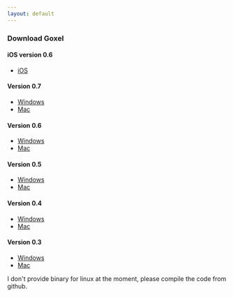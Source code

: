 ```yaml
---
layout: default
---
```


### Download Goxel

#### iOS version 0.6

- [iOS](https://itunes.apple.com/us/app/goxel-3d-voxel-editor/id1259097826)


#### Version 0.7

- [Windows](https://github.com/guillaumechereau/goxel/releases/download/v0.7.0/goxel-0.7.0-windows.zip)
- [Mac](https://github.com/guillaumechereau/goxel/releases/download/v0.7.0/goxel-0.7.0-mac.zip)

#### Version 0.6

- [Windows](https://github.com/guillaumechereau/goxel/releases/download/v0.6.0/goxel-0.6.0-windows.zip)
- [Mac](https://github.com/guillaumechereau/goxel/releases/download/v0.6.0/goxel-0.6.0-mac.zip)

#### Version 0.5

- [Windows](https://github.com/guillaumechereau/goxel/releases/download/v0.5.0/goxel-0.5.0-windows.zip)
- [Mac](https://github.com/guillaumechereau/goxel/releases/download/v0.5.0/goxel-0.5.0-mac.zip)

#### Version 0.4

- [Windows](https://github.com/guillaumechereau/goxel/releases/download/v0.4.0/goxel-0.4.0-windows.zip)
- [Mac](https://github.com/guillaumechereau/goxel/releases/download/v0.4.0/goxel-0.4.0-mac.zip)


#### Version 0.3

- [Windows](https://github.com/guillaumechereau/goxel/releases/download/v0.3.0/goxel-0.3.0-windows.zip)
- [Mac](https://github.com/guillaumechereau/goxel/releases/download/v0.3.0/goxel-0.3.0-mac.zip)

I don't provide binary for linux at the moment, please compile the code
from github.
